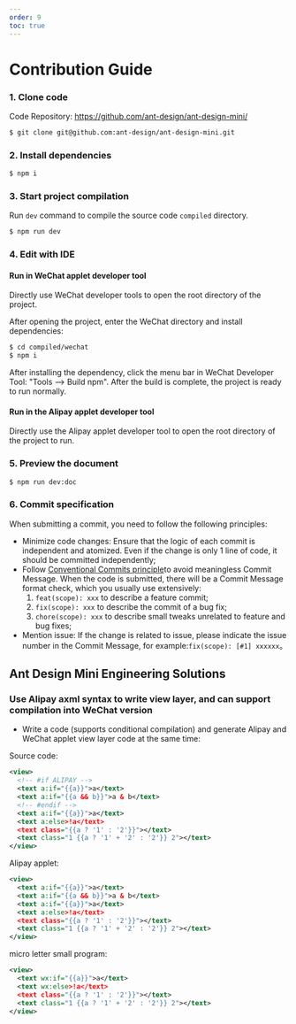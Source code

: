 ```yaml
---
order: 9
toc: true
---
```


# Contribution Guide

### 1. Clone code

Code Repository: https://github.com/ant-design/ant-design-mini/

```bash
$ git clone git@github.com:ant-design/ant-design-mini.git
```

### 2. Install dependencies

```bash
$ npm i
```

### 3. Start project compilation

Run `dev` command to compile the source code `compiled` directory.

```bash
$ npm run dev
```

### 4. Edit with IDE

#### Run in WeChat applet developer tool

Directly use WeChat developer tools to open the root directory of the project.

After opening the project, enter the WeChat directory and install dependencies:

```bash
$ cd compiled/wechat
$ npm i
```

After installing the dependency, click the menu bar in WeChat Developer Tool: "Tools --> Build npm". After the build is complete, the project is ready to run normally.

#### Run in the Alipay applet developer tool

Directly use the Alipay applet developer tool to open the root directory of the project to run.

### 5. Preview the document

```bash
$ npm run dev:doc
```

### 6. Commit specification

When submitting a commit, you need to follow the following principles:

- Minimize code changes: Ensure that the logic of each commit is independent and atomized. Even if the change is only 1 line of code, it should be committed independently;
- Follow [Conventional Commits principle](https://www.conventionalcommits.org/zh-hans/v1.0.0/)to avoid meaningless Commit Message. When the code is submitted, there will be a Commit Message format check, which you usually use extensively:
  1. `feat(scope): xxx` to describe a feature commit;
  2. `fix(scope): xxx` to describe the commit of a bug fix;
  3. `chore(scope): xxx` to describe small tweaks unrelated to feature and bug fixes;
- Mention issue: If the change is related to issue, please indicate the issue number in the Commit Message, for example:`fix(scope): [#1] xxxxxx`。

## Ant Design Mini Engineering Solutions

### Use Alipay axml syntax to write view layer, and can support compilation into WeChat version

- Write a code (supports conditional compilation) and generate Alipay and WeChat applet view layer code at the same time:

Source code:

```xml
<view>
  <!-- #if ALIPAY -->
  <text a:if="{{a}}">a</text>
  <text a:if="{{a && b}}">a & b</text>
  <!-- #endif -->
  <text a:if="{{a}}">a</text>
  <text a:else>!a</text>
  <text class="{{a ? '1' : '2'}}"></text>
  <text class="1 {{a ? '1' + '2' : '2'}} 2"></text>
</view>
```

Alipay applet:

```xml
<view>
  <text a:if="{{a}}">a</text>
  <text a:if="{{a && b}}">a & b</text>
  <text a:if="{{a}}">a</text>
  <text a:else>!a</text>
  <text class="{{a ? '1' : '2'}}"></text>
  <text class="1 {{a ? '1' + '2' : '2'}} 2"></text>
</view>
```

micro letter small program:

```xml
<view>
  <text wx:if="{{a}}">a</text>
  <text wx:else>!a</text>
  <text class="{{a ? '1' : '2'}}"></text>
  <text class="1 {{a ? '1' + '2' : '2'}} 2"></text>
</view>
```
